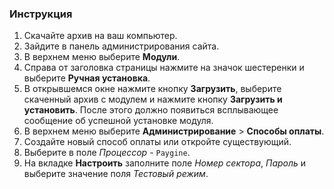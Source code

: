 ### Инструкция ###
1. Скачайте архив на ваш компьютер.
2. Зайдите в панель администрирования сайта.
3. В верхнем меню выберите **Модули**.
4. Справа от заголовка страницы нажмите на значок шестеренки и выберите **Ручная установка**.
5. В открывшемся окне нажмите кнопку **Загрузить**, выберите скаченный архив с модулем и нажмите кнопку **Загрузить и установить**.
   После этого должно появиться всплывающее сообщение об успешной установке модуля.
6. В верхнем меню выберите **Администрирование** > **Способы оплаты**.
7. Создайте новый способ оплаты или откройте существующий.
8. Выберите в поле *Процессор* - `Paygine`.
9. На вкладке **Настроить** заполните поле *Номер сектора*, *Пароль* и выберите значение поля *Тестовый режим*.